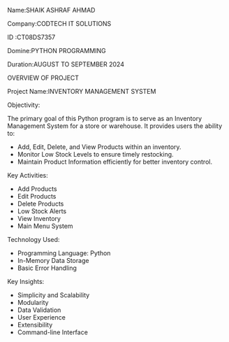 Name:SHAIK ASHRAF AHMAD


Company:CODTECH IT SOLUTIONS


ID :CT08DS7357


Domine:PYTHON PROGRAMMING


Duration:AUGUST TO SEPTEMBER 2024


OVERVIEW OF PROJECT


Project Name:INVENTORY MANAGEMENT SYSTEM


Objectivity:


The primary goal of this Python program is to serve as an Inventory Management System for a store or warehouse. It provides users the ability to:
* Add, Edit, Delete, and View Products within an inventory.
* Monitor Low Stock Levels to ensure timely restocking.
* Maintain Product Information efficiently for better inventory control.


 Key Activities:

 
* Add Products
* Edit Products
* Delete Products
* Low Stock Alerts
* View Inventory
* Main Menu System


Technology Used:


* Programming Language: Python
* In-Memory Data Storage
* Basic Error Handling


Key Insights:


* Simplicity and Scalability
* Modularity
* Data Validation
* User Experience
* Extensibility
* Command-line Interface
